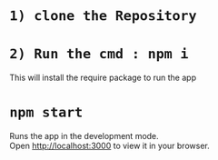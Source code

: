 # `1) clone the Repository`

# `2) Run the cmd : npm i`
This will install the require package to run the app

# `npm start`
Runs the app in the development mode.\
Open [http://localhost:3000](http://localhost:3000) to view it in your browser.


